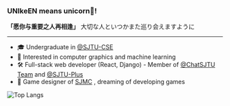 ### UNIkeEN means unicorn🦄!

**「愿你与重要之人再相逢」** 大切な人といつかまた巡り会えますように

---

- 🎓 Undergraduate in [@SJTU-CSE](https://github.com/SJTU-CSE)
- 🔭 Interested in computer graphics and machine learning
- 🛠️ Full-stack web developer (React, Django) - Member of [@ChatSJTU Team](https://github.com/ChatSJTU) and [@SJTU-Plus](https://github.com/SJTU-Plus)
- 🎨 Game designer of [SJMC](https://mc.sjtu.cn/%e5%85%b3%e4%ba%8e/) , dreaming of developing games

![Top Langs](https://github-readme-stats.vercel.app/api/top-langs/?username=UNIkeEN&layout=compact)

<!--
**UNIkeEN/UNIkeEN** is a ✨ _special_ ✨ repository because its `README.md` (this file) appears on your GitHub profile.

Here are some ideas to get you started:

- 🔭 I’m currently working on ...
- 🌱 I’m currently learning ...
- 👯 I’m looking to collaborate on ...
- 🤔 I’m looking for help with ...
- 💬 Ask me about ...
- 📫 How to reach me: ...
- 😄 Pronouns: ...
- ⚡ Fun fact: ...
-->
